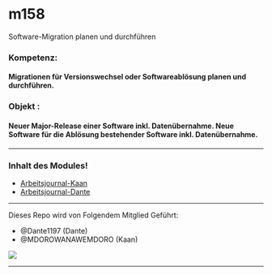 # m158

Software-Migration planen und durchführen

### Kompetenz:
#### Migrationen für Versionswechsel oder Softwareablösung planen und durchführen.
### Objekt :
#### Neuer Major-Release einer Software inkl. Datenübernahme. Neue Software für die Ablösung bestehender Software inkl. Datenübernahme.

---

### Inhalt des Modules!

- [Arbeitsjournal-Kaan](https://github.com/Dante1197/m158/blob/main/Arbeitsjournal-Kaan.md)
- [Arbeitsjournal-Dante](https://github.com/Dante1197/m158/blob/main/Arbeitsjournal-Dante.md)

---


Dieses Repo wird von Folgendem Mitglied Geführt: 

- @Dante1197 (Dante)
- @MDOROWANAWEMDORO (Kaan)


![](https://www.pi-informatik.berlin/wp-content/uploads/2021/02/Migration@2x-25x25-1-e1617976580378.png)

---